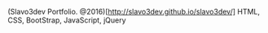(Slavo3dev Portfolio. @2016)[http://slavo3dev.github.io/slavo3dev/]
HTML, CSS, BootStrap, JavaScript, jQuery
 
